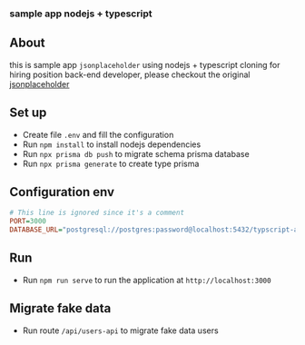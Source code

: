 ### sample app nodejs + typescript

## About

this is sample app `jsonplaceholder` using nodejs + typescript cloning for hiring position back-end developer, please checkout the original [jsonplaceholder](https://jsonplaceholder.typicode.com/)

## Set up

- Create file `.env` and fill the configuration
- Run `npm install` to install nodejs dependencies
- Run `npx prisma db push` to migrate schema prisma database
- Run `npx prisma generate` to create type prisma

## Configuration env

```ini
# This line is ignored since it's a comment
PORT=3000
DATABASE_URL="postgresql://postgres:password@localhost:5432/typscript-app"
```

## Run

- Run `npm run serve` to run the application at `http://localhost:3000`

## Migrate fake data

- Run route `/api/users-api` to migrate fake data users
